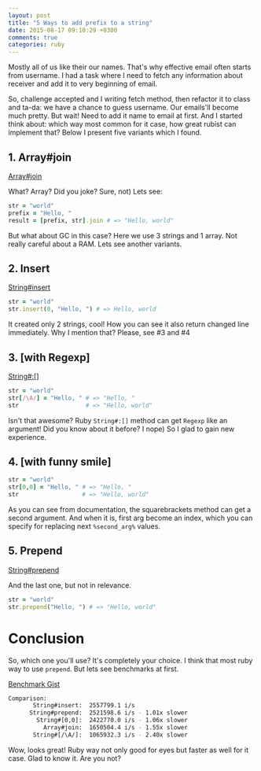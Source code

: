 ```yaml
---
layout: post
title: "5 Ways to add prefix to a string"
date: 2015-08-17 09:10:29 +0300
comments: true
categories: ruby
---
```


Mostly all of us like their our names. That's why effective email often starts from username.
I had a task where I need to fetch any information about receiver and add it to very beginning of email.

So, challenge accepted and I writing fetch method, then refactor it to class and ta-da: 
we have a chance to guess username. Our emails'll become much pretty. But wait! 
Need to add it name to email at first. And I started think about: which way most common for it case,
how great rubist can implement that? Below I present five variants which I found.

<!--more-->

## 1. Array#join

[Array#join](http://ruby-doc.org/core-2.2.2/Array.html#method-i-join)

What? Array? Did you joke? Sure, not) Lets see:

```ruby
str = "world"
prefix = "Hello, "
result = [prefix, str].join # => "Hello, world"
```

But what about GC in this case? Here we use 3 strings and 1 array. 
Not really careful about a RAM. Lets see another variants.

## 2. Insert

[String#insert](http://ruby-doc.org/core-2.2.2/String.html#method-i-insert)

```ruby
str = "world"
str.insert(0, "Hello, ") # => Hello, world
```

It created only 2 strings, cool! How you can see it also return changed line immediately.
Why I mention that? Please, see #3 and #4

## 3. [with Regexp]

[String#:[]](http://ruby-doc.org/core-2.2.2/String.html#method-i-5B-5D-3D)

```ruby
str = "world"
str[/\A/] = "Hello, " # => "Hello, "
str                   # => "Hello, world"
```

Isn't that awesome? Ruby `String#:[]` method can get `Regexp` like an argument! 
Did you know about it before? I nope) So I glad to gain new experience. 

## 4. [with funny smile]

```ruby
str = "world"
str[0,0] = "Hello, " # => "Hello, "
str                  # => "Hello, world"
```

As you can see from documentation, the squarebrackets method can get a second argument.
And when it is, first arg become an index, which you can specify for replacing
next `%second_arg%` values.

## 5. Prepend

[String#prepend](http://ruby-doc.org/core-2.2.2/String.html#method-i-prepend)

And the last one, but not in relevance.

```ruby
str = "world"
str.prepend("Hello, ") # => "Hello, world"
```

# Conclusion

So, which one you'll use? It's completely your choice. I think that most ruby way to use `prepend`.
But lets see benchmarks at first.

[Benchmark Gist](https://gist.github.com/goodniceweb/85665d4fcfc3f1c0a423)

```bash
Comparison:
       String#insert:  2557799.1 i/s
      String#prepend:  2521598.6 i/s - 1.01x slower
        String#[0,0]:  2422770.0 i/s - 1.06x slower
          Array#join:  1650504.4 i/s - 1.55x slower
       String#[/\A/]:  1065932.3 i/s - 2.40x slower
```

Wow, looks great! Ruby way not only good for eyes but faster as well for it case. Glad to know it.
Are you not?



